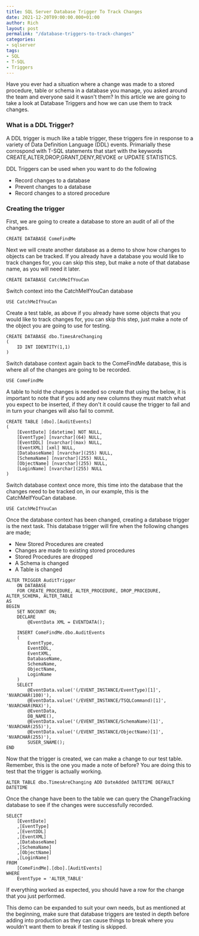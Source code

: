 ```yaml
---
title: SQL Server Database Trigger To Track Changes
date: 2021-12-20T09:00:00.000+01:00
author: Rich
layout: post
permalink: "/database-triggers-to-track-changes"
categories:
- sqlserver
tags:
- SQL
- T-SQL
- Triggers
---
```


Have you ever had a situation where a change was made to a stored procedure, table or schema in a database you manage, you asked around the team and everyone said it wasn't them? In this article we are going to take a look at Database Triggers and how we can use them to track changes.

### What is a DDL Trigger?

A DDL trigger is much like a table trigger, these triggers fire in response to a variety of Data Definition Language (DDL) events. 
Primarially these corrospond with T-SQL statements that start with the keywords CREATE,ALTER,DROP,GRANT,DENY,REVOKE or UPDATE STATISTICS. 

DDL Triggers can be used when you want to do the following 

* Record changes to a database
* Prevent changes to a database 
* Record changes to a stored procedure

### Creating the trigger

First, we are going to create a database to store an audit of all of the changes.

```
CREATE DATABASE ComeFindMe
```
Next we will create another database as a demo to show how changes to objects can be tracked. 
If you already have a database you would like to track changes for, you can skip this step, but make a note of that database name, as you will need it later.  

```
CREATE DATABASE CatchMeIfYouCan
```
Switch context into the CatchMeIfYouCan database

```
USE CatchMeIfYouCan
```

Create a test table, as above if you already have some objects that you would like to track changes for, you can skip this step, just make a note of the object you are going to use for testing. 

```
CREATE DATABASE dbo.TimesAreChanging 
(
	ID INT IDENTITY(1,1)
)
```

Switch database context again back to the ComeFindMe database, this is where all of the changes are going to be recorded. 

```
USE ComeFindMe
```

A table to hold the changes is needed so create that using the below, it is important to note that if you add any new columns they must match what you expect to be inserted, if they don't it could cause the trigger to fail and in turn your changes will also fail to commit. 

```
CREATE TABLE [dbo].[AuditEvents]
(
	[EventDate] [datetime] NOT NULL,
	[EventType] [nvarchar](64) NULL,
	[EventDDL] [nvarchar](max) NULL,
	[EventXML] [xml] NULL,
	[DatabaseName] [nvarchar](255) NULL,
	[SchemaName] [nvarchar](255) NULL,
	[ObjectName] [nvarchar](255) NULL,
	[LoginName] [nvarchar](255) NULL
)
```

Switch database context once more, this time into the database that the changes need to be tracked on, in our example, this is the CatchMeIfYouCan database. 

```
USE CatchMeIfYouCan
```

Once the database context has been changed, creating a database trigger is the next task. 
This database trigger will fire when the following changes are made; 

* New Stored Procedures are created
* Changes are made to existing stored procedures 
* Stored Procedures are dropped
* A Schema is changed
* A Table is changed

```
ALTER TRIGGER AuditTrigger
    ON DATABASE
    FOR CREATE_PROCEDURE, ALTER_PROCEDURE, DROP_PROCEDURE, ALTER_SCHEMA, ALTER_TABLE
AS
BEGIN
    SET NOCOUNT ON;
    DECLARE
        @EventData XML = EVENTDATA();

    INSERT ComeFindMe.dbo.AuditEvents
    (
        EventType,
        EventDDL,
        EventXML,
        DatabaseName,
        SchemaName,
        ObjectName,
        LoginName
    )
    SELECT
        @EventData.value('(/EVENT_INSTANCE/EventType)[1]',   'NVARCHAR(100)'), 
        @EventData.value('(/EVENT_INSTANCE/TSQLCommand)[1]', 'NVARCHAR(MAX)'),
        @EventData,
        DB_NAME(),
        @EventData.value('(/EVENT_INSTANCE/SchemaName)[1]',  'NVARCHAR(255)'), 
        @EventData.value('(/EVENT_INSTANCE/ObjectName)[1]',  'NVARCHAR(255)'),
        SUSER_SNAME();
END
```

Now that the trigger is created, we can make a change to our test table. Remember, this is the one you made a note of before? You are doing this to test that the trigger is actually working.

```
ALTER TABLE dbo.TimesAreChanging ADD DateAdded DATETIME DEFAULT DATETIME
```

Once the change have been to the table we can query the ChangeTracking database to see if the changes were successfully recorded.

```
SELECT 
	[EventDate]
    ,[EventType]
    ,[EventDDL]
    ,[EventXML]
    ,[DatabaseName]
    ,[SchemaName]
    ,[ObjectName]
    ,[LoginName]
FROM 
	[ComeFindMe].[dbo].[AuditEvents]
WHERE
	EventType = 'ALTER_TABLE'
```

If everything worked as expected, you should have a row for the change that you just performed. 

This demo can be expanded to suit your own needs, but as mentioned at the beginning, make sure that database triggers are tested in depth before adding into production as they can cause things to break where you wouldn't want them to break if testing is skipped. 